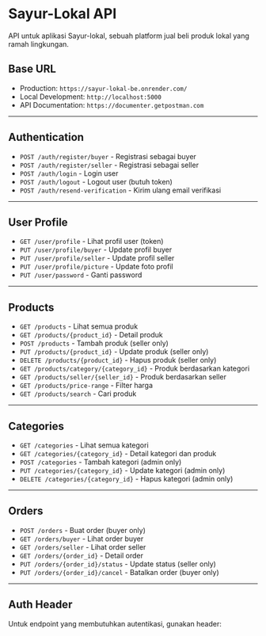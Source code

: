 # Sayur-Lokal API

API untuk aplikasi Sayur-lokal, sebuah platform jual beli produk lokal yang ramah lingkungan.

## Base URL

- Production: `https://sayur-lokal-be.onrender.com/`
- Local Development: `http://localhost:5000`
- API Documentation: `https://documenter.getpostman.com`

---

## Authentication

- `POST /auth/register/buyer` - Registrasi sebagai buyer
- `POST /auth/register/seller` - Registrasi sebagai seller
- `POST /auth/login` - Login user
- `POST /auth/logout` - Logout user (butuh token)
- `POST /auth/resend-verification` - Kirim ulang email verifikasi

---

## User Profile

- `GET /user/profile` - Lihat profil user (token)
- `PUT /user/profile/buyer` - Update profil buyer
- `PUT /user/profile/seller` - Update profil seller
- `PUT /user/profile/picture` - Update foto profil
- `PUT /user/password` - Ganti password

---

## Products

- `GET /products` - Lihat semua produk
- `GET /products/{product_id}` - Detail produk
- `POST /products` - Tambah produk (seller only)
- `PUT /products/{product_id}` - Update produk (seller only)
- `DELETE /products/{product_id}` - Hapus produk (seller only)
- `GET /products/category/{category_id}` - Produk berdasarkan kategori
- `GET /products/seller/{seller_id}` - Produk berdasarkan seller
- `GET /products/price-range` - Filter harga
- `GET /products/search` - Cari produk

---

## Categories

- `GET /categories` - Lihat semua kategori
- `GET /categories/{category_id}` - Detail kategori dan produk
- `POST /categories` - Tambah kategori (admin only)
- `PUT /categories/{category_id}` - Update kategori (admin only)
- `DELETE /categories/{category_id}` - Hapus kategori (admin only)

---

## Orders

- `POST /orders` - Buat order (buyer only)
- `GET /orders/buyer` - Lihat order buyer
- `GET /orders/seller` - Lihat order seller
- `GET /orders/{order_id}` - Detail order
- `PUT /orders/{order_id}/status` - Update status (seller only)
- `PUT /orders/{order_id}/cancel` - Batalkan order (buyer only)

---

## Auth Header

Untuk endpoint yang membutuhkan autentikasi, gunakan header:
